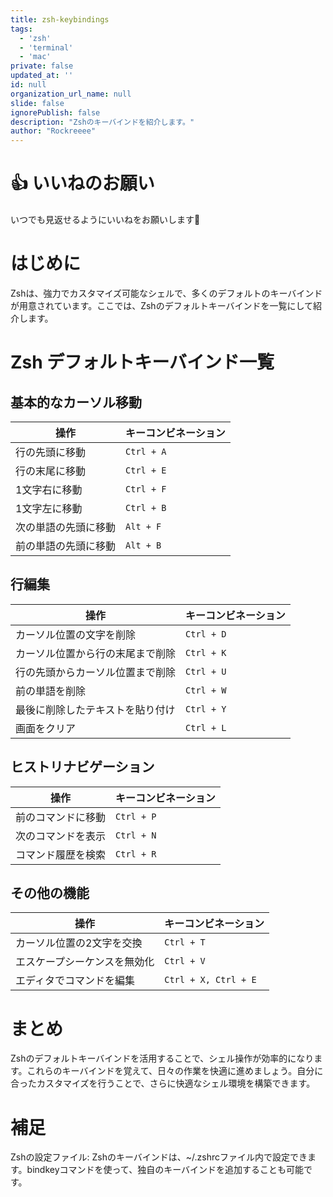 ```yaml
---
title: zsh-keybindings
tags:
  - 'zsh'
  - 'terminal'
  - 'mac'
private: false
updated_at: ''
id: null
organization_url_name: null
slide: false
ignorePublish: false
description: "Zshのキーバインドを紹介します。"
author: "Rockreeee"
---
```

# 👍️ いいねのお願い
いつでも見返せるようにいいねをお願いします🙇

# はじめに
Zshは、強力でカスタマイズ可能なシェルで、多くのデフォルトのキーバインドが用意されています。ここでは、Zshのデフォルトキーバインドを一覧にして紹介します。

# Zsh デフォルトキーバインド一覧
## 基本的なカーソル移動
| 操作                     | キーコンビネーション |
|------------------------|--------------------|
| 行の先頭に移動            | `Ctrl + A`         |
| 行の末尾に移動            | `Ctrl + E`         |
| 1文字右に移動             | `Ctrl + F`         |
| 1文字左に移動             | `Ctrl + B`         |
| 次の単語の先頭に移動       | `Alt + F`          |
| 前の単語の先頭に移動       | `Alt + B`          |

## 行編集
| 操作                     | キーコンビネーション |
|------------------------|--------------------|
| カーソル位置の文字を削除    | `Ctrl + D`         |
| カーソル位置から行の末尾まで削除 | `Ctrl + K`         |
| 行の先頭からカーソル位置まで削除 | `Ctrl + U`         |
| 前の単語を削除           | `Ctrl + W`         |
| 最後に削除したテキストを貼り付け               | `Ctrl + Y`         |
| 画面をクリア            | `Ctrl + L`         |


## ヒストリナビゲーション
| 操作                     | キーコンビネーション |
|------------------------|--------------------|
| 前のコマンドに移動        | `Ctrl + P`         |
| 次のコマンドを表示        | `Ctrl + N`       |
| コマンド履歴を検索      | `Ctrl + R`         |

## その他の機能
| 操作                     | キーコンビネーション |
|------------------------|--------------------|
| カーソル位置の2文字を交換  | `Ctrl + T`         |
| エスケープシーケンスを無効化| `Ctrl + V`        |
| エディタでコマンドを編集   | `Ctrl + X, Ctrl + E`         |

# まとめ

Zshのデフォルトキーバインドを活用することで、シェル操作が効率的になります。これらのキーバインドを覚えて、日々の作業を快適に進めましょう。自分に合ったカスタマイズを行うことで、さらに快適なシェル環境を構築できます。

# 補足
Zshの設定ファイル: Zshのキーバインドは、~/.zshrcファイル内で設定できます。bindkeyコマンドを使って、独自のキーバインドを追加することも可能です。
